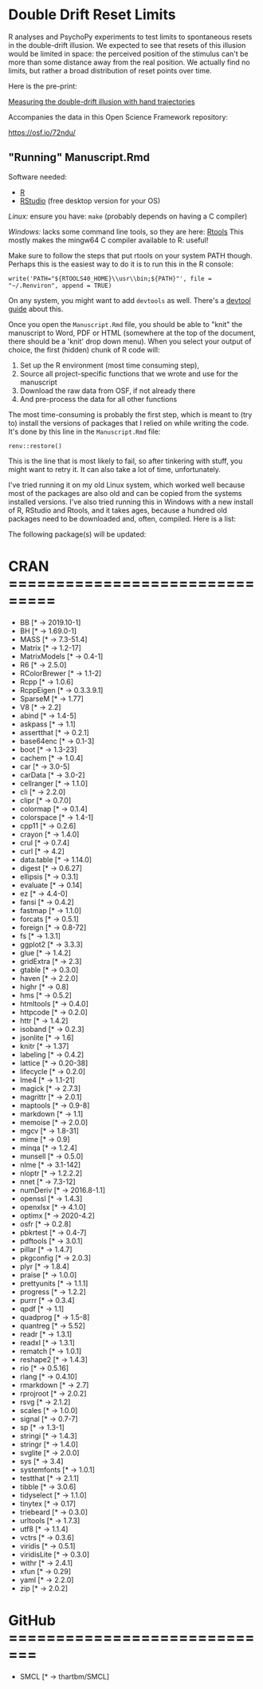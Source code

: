 # Double Drift Reset Limits

R analyses and PsychoPy experiments to test limits to spontaneous resets in the double-drift illusion. We expected to see that resets of this illusion would be limited in space: the perceived position of the stimulus can't be more than some distance away from the real position. We actually find no limits, but rather a broad distribution of reset points over time.

Here is the pre-print:

[Measuring the double-drift illusion with hand trajectories](https://doi.org/10.1101/2021.08.06.455415)

Accompanies the data in this Open Science Framework repository:

https://osf.io/72ndu/

## "Running" Manuscript.Rmd

Software needed: 
- [R](https://cran.r-project.org/)
- [RStudio](https://www.rstudio.com/products/rstudio/download/) (free desktop version for your OS)

*Linux:* ensure you have: `make` (probably depends on having a C compiler)

*Windows:* lacks some command line tools, so they are here: [Rtools](https://cran.r-project.org/bin/windows/Rtools) This mostly makes the mingw64 C compiler available to R: useful!

Make sure to follow the steps that put rtools on your system PATH though. Perhaps this is the easiest way to do it is to run this in the R console:

`write('PATH="${RTOOLS40_HOME}\\usr\\bin;${PATH}"', file = "~/.Renviron", append = TRUE)`

On any system, you might want to add `devtools` as well. There's a [devtool guide](https://www.r-project.org/nosvn/pandoc/devtools.html) about this.

Once you open the `Manuscript.Rmd` file, you should be able to "knit" the manuscript to Word, PDF or HTML (somewhere at the top of the document, there should be a 'knit' drop down menu). When you select your output of choice, the first (hidden) chunk of R code will:

1. Set up the R environment (most time consuming step),
2. Source all project-specific functions that we wrote and use for the manuscript
3. Download the raw data from OSF, if not already there
4. And pre-process the data for all other functions  

The most time-consuming is probably the first step, which is meant to (try to) install the versions of packages that I relied on while writing the code. It's done by this line in the `Manuscript.Rmd` file:

`renv::restore()`

This is the line that is most likely to fail, so after tinkering with stuff, you might want to retry it. It can also take a lot of time, unfortunately.

I've tried running it on my old Linux system, which worked well because most of the packages are also old and can be copied from the systems installed versions. I've also tried running this in Windows with a new install of R, RStudio and Rtools, and it takes ages, because a hundred old packages need to be downloaded and, often, compiled. Here is a list:

The following package(s) will be updated:

# CRAN ===============================
- BB             [* -> 2019.10-1]
- BH             [* -> 1.69.0-1]
- MASS           [* -> 7.3-51.4]
- Matrix         [* -> 1.2-17]
- MatrixModels   [* -> 0.4-1]
- R6             [* -> 2.5.0]
- RColorBrewer   [* -> 1.1-2]
- Rcpp           [* -> 1.0.6]
- RcppEigen      [* -> 0.3.3.9.1]
- SparseM        [* -> 1.77]
- V8             [* -> 2.2]
- abind          [* -> 1.4-5]
- askpass        [* -> 1.1]
- assertthat     [* -> 0.2.1]
- base64enc      [* -> 0.1-3]
- boot           [* -> 1.3-23]
- cachem         [* -> 1.0.4]
- car            [* -> 3.0-5]
- carData        [* -> 3.0-2]
- cellranger     [* -> 1.1.0]
- cli            [* -> 2.2.0]
- clipr          [* -> 0.7.0]
- colormap       [* -> 0.1.4]
- colorspace     [* -> 1.4-1]
- cpp11          [* -> 0.2.6]
- crayon         [* -> 1.4.0]
- crul           [* -> 0.7.4]
- curl           [* -> 4.2]
- data.table     [* -> 1.14.0]
- digest         [* -> 0.6.27]
- ellipsis       [* -> 0.3.1]
- evaluate       [* -> 0.14]
- ez             [* -> 4.4-0]
- fansi          [* -> 0.4.2]
- fastmap        [* -> 1.1.0]
- forcats        [* -> 0.5.1]
- foreign        [* -> 0.8-72]
- fs             [* -> 1.3.1]
- ggplot2        [* -> 3.3.3]
- glue           [* -> 1.4.2]
- gridExtra      [* -> 2.3]
- gtable         [* -> 0.3.0]
- haven          [* -> 2.2.0]
- highr          [* -> 0.8]
- hms            [* -> 0.5.2]
- htmltools      [* -> 0.4.0]
- httpcode       [* -> 0.2.0]
- httr           [* -> 1.4.2]
- isoband        [* -> 0.2.3]
- jsonlite       [* -> 1.6]
- knitr          [* -> 1.37]
- labeling       [* -> 0.4.2]
- lattice        [* -> 0.20-38]
- lifecycle      [* -> 0.2.0]
- lme4           [* -> 1.1-21]
- magick         [* -> 2.7.3]
- magrittr       [* -> 2.0.1]
- maptools       [* -> 0.9-8]
- markdown       [* -> 1.1]
- memoise        [* -> 2.0.0]
- mgcv           [* -> 1.8-31]
- mime           [* -> 0.9]
- minqa          [* -> 1.2.4]
- munsell        [* -> 0.5.0]
- nlme           [* -> 3.1-142]
- nloptr         [* -> 1.2.2.2]
- nnet           [* -> 7.3-12]
- numDeriv       [* -> 2016.8-1.1]
- openssl        [* -> 1.4.3]
- openxlsx       [* -> 4.1.0]
- optimx         [* -> 2020-4.2]
- osfr           [* -> 0.2.8]
- pbkrtest       [* -> 0.4-7]
- pdftools       [* -> 3.0.1]
- pillar         [* -> 1.4.7]
- pkgconfig      [* -> 2.0.3]
- plyr           [* -> 1.8.4]
- praise         [* -> 1.0.0]
- prettyunits    [* -> 1.1.1]
- progress       [* -> 1.2.2]
- purrr          [* -> 0.3.4]
- qpdf           [* -> 1.1]
- quadprog       [* -> 1.5-8]
- quantreg       [* -> 5.52]
- readr          [* -> 1.3.1]
- readxl         [* -> 1.3.1]
- rematch        [* -> 1.0.1]
- reshape2       [* -> 1.4.3]
- rio            [* -> 0.5.16]
- rlang          [* -> 0.4.10]
- rmarkdown      [* -> 2.7]
- rprojroot      [* -> 2.0.2]
- rsvg           [* -> 2.1.2]
- scales         [* -> 1.0.0]
- signal         [* -> 0.7-7]
- sp             [* -> 1.3-1]
- stringi        [* -> 1.4.3]
- stringr        [* -> 1.4.0]
- svglite        [* -> 2.0.0]
- sys            [* -> 3.4]
- systemfonts    [* -> 1.0.1]
- testthat       [* -> 2.1.1]
- tibble         [* -> 3.0.6]
- tidyselect     [* -> 1.1.0]
- tinytex        [* -> 0.17]
- triebeard      [* -> 0.3.0]
- urltools       [* -> 1.7.3]
- utf8           [* -> 1.1.4]
- vctrs          [* -> 0.3.6]
- viridis        [* -> 0.5.1]
- viridisLite    [* -> 0.3.0]
- withr          [* -> 2.4.1]
- xfun           [* -> 0.29]
- yaml           [* -> 2.2.0]
- zip            [* -> 2.0.2]

# GitHub =============================
- SMCL           [* -> thartbm/SMCL]
